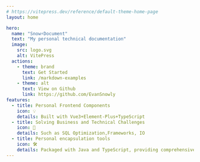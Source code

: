 ```yaml
---
# https://vitepress.dev/reference/default-theme-home-page
layout: home

hero:
  name: "Snow⚡️Document"
  text: "My personal technical documentation"
  image:
    src: logo.svg
    alt: VitePress
  actions:
    - theme: brand
      text: Get Started
      link: /markdown-examples
    - theme: alt
      text: View on Github
      link: https://github.com/EvanSnowly
features:
  - title: Personal Frontend Components
    icon: 💡
    details: Built with Vue3+Element-Plus+TypeScript
  - title: Solving Business and Technical Challenges
    icon: 💪
    details: Such as SQL Optimization,Frameworks, IO
  - title: Personal encapsulation tools
    icon: 🛠️
    details: Packaged with Java and TypeScript, providing comprehensive type hints and documentationt   
---
```




